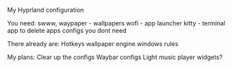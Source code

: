 My Hyprland configuration

You need:
swww, waypaper - wallpapers
wofi - app launcher
kitty - terminal app
to delete apps configs you dont need

There already are:
Hotkeys
wallpaper engine
windows rules

My plans:
Clear up the configs
Waybar configs
Light music player
widgets?
